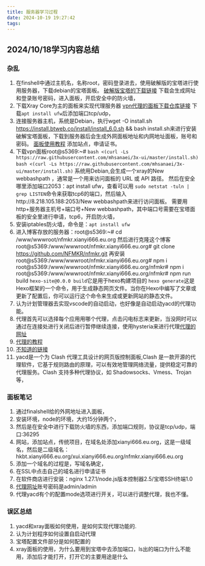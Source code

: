 ```yaml
---
title: 服务器学习过程
date: 2024-10-19 19:27:42
tags:
---
```

## 2024/10/18学习内容总结

### 杂乱
1. 在finshell中通过主机名，名称root，密码登录进去，使用破解版的宝塔进行使用服务器，下载debian的宝塔面板。
   [破解版宝塔的下载链接](https://btweb.co/zh.html) 下载会生成网址和登录账号密码，进入面板，开启安全中的防火墙，
2. 下载Xray Core为主的面板来实现代理服务器
    [vpn代理的面板下载仓库链接](https://github.com/MHSanaei/3x-ui)
    下载`apt install ufw`后添加端口tcp/udp，
3. 连接服务器主机，系统是Debian，执行wget -O install.sh https://install.btweb.co/install/install_6.0.sh && bash install.sh来进行安装破解宝塔面板，下载到服务器后会生成外网面板地址和内网地址面板，账号和密码。
   [面板使用教程](https://www.bt.cn/bbs/thread-117246-1-1.html)
   添加站点，申请证书。
4. 下载vpn面板root@s5369:~# `bash <(curl -Ls https://raw.githubusercontent.com/mhsanaei/3x-ui/master/install.sh)`
`bash <(curl -Ls https://raw.githubusercontent.com/mhsanaei/3x-ui/master/install.sh)`
系统用Debian,会生成一个xray的New webbashpath ，通常是一个用来访问面板的 URL 或 API 路径。
然后在安全哪里添加端口2053：apt install ufw，查看可以用 `sudo netstat -tuln | grep LISTEN`命令来获取tcp6的端口，然后输入http://8.218.105.188:2053/New webbashpath来进行访问面板。
需要用http+服务器主机号+端口号+New webbashpath，其中端口号需要在宝塔面板的安全里进行申请，tcp6，开启防火墙，
5. 安装iptables防火墙，命令是：`apt install ufw`
6. 进入博客存放的服务器：root@s5369:~# cd /www/wwwroot/nfmkr.xianyi666.eu.org
   然后进行克隆这个博客root@s5369:/www/wwwroot/nfmkr.xianyi666.eu.org# git clone https://github.com/NFMKR/nfmkr.git
   再安装root@s5369:/www/wwwroot/nfmkr.xianyi666.eu.org# npm i
   root@s5369:/www/wwwroot/nfmkr.xianyi666.eu.org/nfmkr# npm i
   root@s5369:/www/wwwroot/nfmkr.xianyi666.eu.org/nfmkr# npm run  build
   `hexo-site@0.0.0 build`它是用于hexo构建项目的
   `hexo generate`这是Hexo框架的一个命令，用于生成静态网页文件。当你在Hexo中编写了文章或更新了配置后，你可以运行这个命令来生成或更新网站的静态文件。
7. 认为计划管理器去实现vscode的自动启动，也好像是自动启动yacd的代理功能。
8. 代理首先可以选择每个应用用哪个代理，点击闪电标志来更新，当没网时可以通过在连接处进行关闭后进行暂停继续连接，使用hysteria来进行代理[代理的网址](https://yacd.metacubex.one/#/proxies)
9. [代理的教程](https://github.com/MHSanaei/3x-ui/blob/main/README.zh_CN.md)
10. [不知道的链接](https://clash.xianyi.it/meta_fake)
11. yacd是一个为 Clash 代理工具设计的网页版控制面板,Clash 是一款开源的代理软件，它基于规则路由的原理，可以有效地管理网络流量，提供稳定可靠的代理服务。Clash 支持多种代理协议，如 Shadowsocks、Vmess、Trojan 等，

### 面板笔记

1. 通过finalshell给的外网地址进入面板，
2. 安装环境，node的环境，大约15分钟两个，
3. 然后是在安全中进行下载防火墙的东西，添加端口规则，协议是tcp/udp，端口:36295
4. 网站，添加站点，传统项目，在域名处添加xianyi666.eu.org，这是一级域名，然后是二级域名：hkbt.xianyi666.eu.org/xui.xianyi666.eu.org/nfmkr.xianyi666.eu.org
5. 添加一个域名的过程是，写域名确定，
6. 在SSL中点击自己的域名进行申请证书
7. 在软件商店进行安装：nginx 1.27.1/node.js版本控制器2.5/宝塔SSH终端1.0
8. [代理网址](https://xui.xianyi666.eu.org/t4g5hASeVG1YL1i/panel/inbounds)账号密码是admin/admin
9. 代理yacd有个的配置mode选项进行开关，可以进行调整代理，我也不懂。

### 误区总结

1. yacd和xray面板如何使用，是如何实现代理功能的.
2. 认为计划程序如何设置自启动代理
3. 宝塔配置文件部分是如何配置的
4. xray面板的使用，为什么要用到宝塔中去添加端口，ls出的端口为什么不能用，添加后才能打开，打开它的主要用途是什么